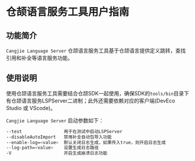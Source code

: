 # 仓颉语言服务工具用户指南

## 功能简介

`Cangjie Language Server` 仓颉语言服务工具基于仓颉语言提供定义跳转，查找引用和补全等语言服务功能。

## 使用说明

使用仓颉语言服务工具需要结合仓颉SDK一起使用，确保SDK的`tools/bin`目录下有仓颉语言服务LSPServer二进制；此外还需要依赖对应的客户端(DevEco Studio 或 VScode)。

`Cangjie Language Server` 启动参数如下：

```bash
--test                用于在测试中启动LSPServer
--disableAutoImport   禁用补全自动包导入功能
--enable-log=<value>  默认关闭日志生成，如果传入true，则开启日志生成
--log-path=<value>    设置生成日志路径
-V                    开启生成崩溃日志功能
```